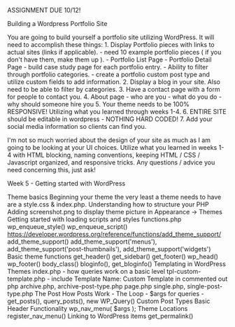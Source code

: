 ASSIGNMENT DUE 10/12!

Building a Wordpress Portfolio Site

You are going to build yourself a portfolio site utilizing WordPress.  It will need to accomplish these things:
	1.  Display Portfolio pieces with links to actual sites (links if applicable).
		- need 10 example portfolio pieces ( if you don't have them, make them up ).
		- Portfolio List Page
		- Portfolio Detail Page
		- build case study page for each portfolio entry.
		- Ability to filter through portfolio categories.
		- create a portfolio custom post type and utilize custom fields to add information.
	2.  Display a blog in your site.  Also need to be able to filter by categories.
	3.  Have a contact page with a form for people to contact you.
	4.  About page
		- who are you
		- what do you do
		- why should someone hire you
	5.  Your theme needs to be 100% RESPONSIVE!  Utilizing what you learned through weeks 1-4.
	6.  ENTIRE SITE should be editable in wordpress - NOTHING HARD CODED!
	7.  Add your social media information so clients can find you.

I'm not so much worried about the design of your site as much as I am going to be looking at your UI choices.  Utilize what you learned in weeks 1-4 with HTML blocking, naming conventions, keeping HTML / CSS / Javascript organized, and responsive tricks.  Any questions / advice you need concerning this, just ask!


Week 5 - Getting started with WordPress

Theme basics
	Beginning your theme
		the very least a theme needs to have are a style.css & index.php.
		Understanding how to structure your PHP
		Adding screenshot.png to display theme picture in Appearance -> Themes
		Getting started with loading scripts and styles
			functions.php
				wp_enqueue_style()
				wp_enqueue_script()
				https://developer.wordpress.org/reference/functions/add_theme_support/
				add_theme_support()
					add_theme_support('menus'), add_theme_support('post-thumbnails'), add_theme_support('widgets')
		Basic theme functions
			get_header()
			get_sidebar()
			get_footer()
			wp_head()
			wp_footer()
			body_class()
			bloginfo(), get_bloginfo()
		Templating in WordPress Themes
			index.php
				- how queries work on a basic level
			tpl-custom-template.php
				- include Template Name: Custom Template in commented out php
			archive.php, archive-post-type.php
			page.php
			single.php, single-post-type.php
		The Post
			How Posts Work
				- The Loop
				- $args for queries
				- get_posts(), query_posts(), new WP_Query()
			Custom Post Types
		Basic Header Functionality
			wp_nav_menu( $args );
			Theme Locations
				register_nav_menu()
		Linking to WordPress items
			get_permalink()
